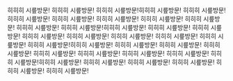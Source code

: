 히히히 시릎방문!
히히히 시릎방문!
히히히 시릎방문!히히히 시릎방문!
히히히 시릎방문!
히히히 시릎방문!
히히히 시릎방문!
히히히 시릎방문!
히히히 시릎방문!
히히히 시릎방문!
히히히 시릎방문!
히히히 시릎방문!히히히 시릎방문!
히히히 시릎방문!
히히히 시릎방문!
히히히 시릎방문!
히히히 시릎방문!
히히히 시릎방문!
히히히 시릎방문!
히히히 시릎방문!
히히히 시릎방문!히히히 시릎방문!
히히히 시릎방문!
히히히 시릎방문!
히히히 시릎방문!
히히히 시릎방문!
히히히 시릎방문!
히히히 시릎방문!
히히히 시릎방문!
히히히 시릎방문!히히히 시릎방문!
히히히 시릎방문!
히히히 시릎방문!
히히히 시릎방문!
히히히 시릎방문!
히히히 시릎방문!